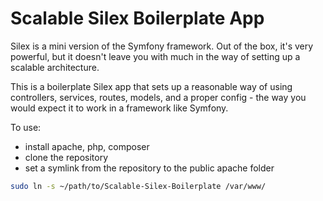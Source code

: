 # Scalable Silex Boilerplate App

Silex is a mini version of the Symfony framework.  Out of the box, it's very powerful, but it doesn't leave you with much in the way of setting up a scalable architecture.

This is a boilerplate Silex app that sets up a reasonable way of using controllers, services, routes, models, and a proper config - the way you would expect it to work in a framework like Symfony.

To use:
- install apache, php, composer
- clone the repository
- set a symlink from the repository to the public apache folder
```bash
sudo ln -s ~/path/to/Scalable-Silex-Boilerplate /var/www/
```
